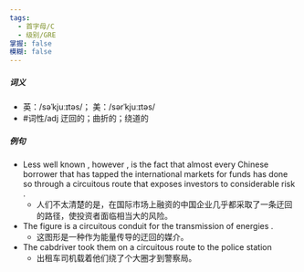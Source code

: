 ```yaml
---
tags:
  - 首字母/C
  - 级别/GRE
掌握: false
模糊: false
---
```

##### 词义
- 英：/səˈkjuːɪtəs/； 美：/sərˈkjuːɪtəs/
- #词性/adj  迂回的；曲折的；绕道的
##### 例句
- Less well known , however , is the fact that almost every Chinese borrower that has tapped the international markets for funds has done so through a circuitous route that exposes investors to considerable risk .
	- 人们不太清楚的是，在国际市场上融资的中国企业几乎都采取了一条迂回的路径，使投资者面临相当大的风险。
- The figure is a circuitous conduit for the transmission of energies .
	- 这图形是一种作为能量传导的迂回的媒介。
- The cabdriver took them on a circuitous route to the police station
	- 出租车司机载着他们绕了个大圈才到警察局。
